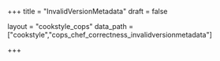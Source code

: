 +++
title = "InvalidVersionMetadata"
draft = false

layout = "cookstyle_cops"
data_path = ["cookstyle","cops_chef_correctness_invalidversionmetadata"]

+++

<!-- The content of this page is automatically generated from the
cops_chef_correctness_invalidversionmetadata.yml file in github.com/chef/cookstyle/blob/main/docs-chef-io/data/cookstyle/. -->
